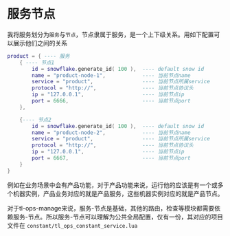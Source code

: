 # 服务节点

我将服务划分为`服务`与`节点`，节点隶属于服务，是一个上下级关系。用如下配置可以展示他们之间的关系

```lua
product = { ---- 服务
	{ ---- 节点1
		id = snowflake.generate_id( 100 ),  ---- default snow id
		name = "product-node-1",            ---- 当前节点name
		service = "product",                ---- 当前节点所属service
		protocol = "http://",               ---- 当前节点协议头
		ip = "127.0.0.1",                   ---- 当前节点ip
		port = 6666,                        ---- 当前节点port
	},

	{---- 节点2
		id = snowflake.generate_id( 100 ),  ---- default snow id
		name = "product-node-2",            ---- 当前节点name
		service = "product",                ---- 当前节点所属service
		protocol = "http://",               ---- 当前节点协议头
		ip = "127.0.0.1",                   ---- 当前节点ip
		port = 6667,                        ---- 当前节点port
	}
}
```

例如在业务场景中会有产品功能，对于产品功能来说，运行他的应该是有一个或多个机器实例，产品业务对应的就是产品服务，这些机器实例对应的就是产品节点。

对于tl-ops-manage来说，服务-节点是基础，其他的路由，检查等模块都需要依赖服务-节点。所以服务-节点可以理解为公共全局配置，仅有一份，其对应的项目文件在 `constant/tl_ops_constant_service.lua`


